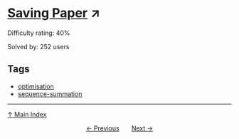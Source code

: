 # [Saving Paper](https://projecteuler.net/problem=775) ↗️

Difficulty rating: 40%

Solved by: 252 users
## Tags

- [optimisation](../tags/optimisation.md)
- [sequence-summation](../tags/sequence-summation.md)



---

[↑ Main Index](../README.md)


<div align=center><a href='774.md'>← Previous</a> &nbsp;&nbsp; &nbsp;&nbsp;  <a href='776.md'>Next →</a></div>
